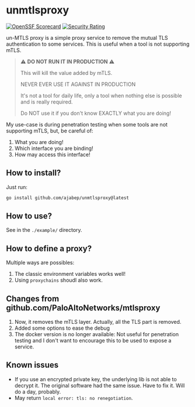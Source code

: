 # unmtlsproxy

[![OpenSSF Scorecard](https://api.securityscorecards.dev/projects/github.com/ajabep/unmtlsproxy/badge)](https://securityscorecards.dev/viewer/?uri=github.com/ajabep/unmtlsproxy)
[![Security Rating](https://sonarcloud.io/api/project_badges/measure?project=ajabeporg_unmtlsproxy&metric=security_rating)](https://sonarcloud.io/summary/new_code?id=ajabeporg_unmtlsproxy)


un-MTLS proxy is a simple proxy service to remove the mutual TLS authentication to some services. This is useful when a tool is not supporting mTLS.

> ⚠️ **DO NOT RUN IT IN PRODUCTION** ⚠️
>
> This will kill the value added by mTLS.
>
> NEVER EVER USE IT AGAINST IN PRODUCTION
>
> It's not a tool for daily life, only a tool when nothing else is possible and is really required.
>
> Do NOT use it if you don't know EXACTLY what you are doing!

My use-case is during penetration testing when some tools are not supporting mTLS, but, be careful of:

1. What you are doing!
2. Which interface you are binding!
3. How may access this interface!

## How to install?

Just run:

```bash
go install github.com/ajabep/unmtlsproxy@latest
```

## How to use?

See in the `./example/` directory.

## How to define a proxy?

Multiple ways are possibles:

1. The classic environment variables works well!
2. Using `proxychains` shoudl also work.

## Changes from github.com/PaloAltoNetworks/mtlsproxy

1. Now, it removes the mTLS layer. Actually, all the TLS part is removed.
2. Added some options to ease the debug
3. The docker version is no longer available: Not useful for penetration testing and I don't want to encourage this to be used to expose a service.

## Known issues

* If you use an encrypted private key, the underlying lib is not able to decrypt it. The original software had the same issue. Have to fix it. Will do a day, probably.
* May return `local error: tls: no renegotiation`.
